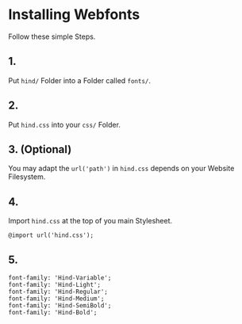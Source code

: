 # Installing Webfonts
Follow these simple Steps.

## 1.
Put `hind/` Folder into a Folder called `fonts/`.

## 2.
Put `hind.css` into your `css/` Folder.

## 3. (Optional)
You may adapt the `url('path')` in `hind.css` depends on your Website Filesystem.

## 4.
Import `hind.css` at the top of you main Stylesheet.

```
@import url('hind.css');
```

## 5.


```
font-family: 'Hind-Variable';
font-family: 'Hind-Light';
font-family: 'Hind-Regular';
font-family: 'Hind-Medium';
font-family: 'Hind-SemiBold';
font-family: 'Hind-Bold';
```


